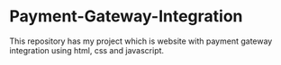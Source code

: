 # Payment-Gateway-Integration
This repository has my project which is website with payment gateway integration using html, css and javascript.

